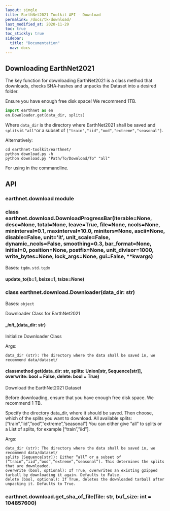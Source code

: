 ```yaml
---
layout: single
title: EarthNet2021 Toolkit API - Download
permalink: /docs/tk-download/
last_modified_at: 2020-11-29
toc: true
toc_stickly: true
sidebar:
  title: "Documentation"
  nav: docs
---
```


## Downloading EarthNet2021

The key function for downloading EarthNet2021 is a class method that downloads, checks SHA-hashes and unpacks the Dataset into a desired folder.

Ensure you have enough free disk space! We recommend 1TB.

```python
import earthnet as en
en.Downloader.get(data_dir, splits)
```

Where  `data_dir` is the directory where EarthNet2021 shall be saved and `splits` is `"all"`or a subset of `["train","iid","ood","extreme","seasonal"]`.


Alternatively:

```shell
cd earthnet-toolkit/earthnet/
python download.py -h
python download.py "Path/To/Download/To" "all"
```
For using in the commandline.

## API

### earthnet.download module


### class earthnet.download.DownloadProgressBar(iterable=None, desc=None, total=None, leave=True, file=None, ncols=None, mininterval=0.1, maxinterval=10.0, miniters=None, ascii=None, disable=False, unit='it', unit_scale=False, dynamic_ncols=False, smoothing=0.3, bar_format=None, initial=0, position=None, postfix=None, unit_divisor=1000, write_bytes=None, lock_args=None, gui=False, \*\*kwargs)
Bases: `tqdm.std.tqdm`


#### update_to(b=1, bsize=1, tsize=None)

### class earthnet.download.Downloader(data_dir: str)
Bases: `object`

Downloader Class for EarthNet2021


#### \__init__(data_dir: str)
Initialize Downloader Class

Args:

    data_dir (str): The directory where the data shall be saved in, we recommend data/dataset/


#### classmethod get(data_dir: str, splits: Union[str, Sequence[str]], overwrite: bool = False, delete: bool = True)
Download the EarthNet2021 Dataset

Before downloading, ensure that you have enough free disk space. We recommend 1 TB.

Specify the directory data_dir, where it should be saved. Then choose, which of the splits you want to download.
All available splits: [“train”,”iid”,”ood”,”extreme”,”seasonal”]
You can either give “all” to splits or a List of splits, for example [“train”,”iid”].

Args:

    data_dir (str): The directory where the data shall be saved in, we recommend data/dataset/
    splits (Sequence[str]): Either “all” or a subset of [“train”,”iid”,”ood”,”extreme”,”seasonal”]. This determines the splits that are downloaded.
    overwrite (bool, optional): If True, overwrites an existing gzipped tarball by downloading it again. Defaults to False.
    delete (bool, optional): If True, deletes the downloaded tarball after unpacking it. Defaults to True.


### earthnet.download.get_sha_of_file(file: str, buf_size: int = 104857600)



